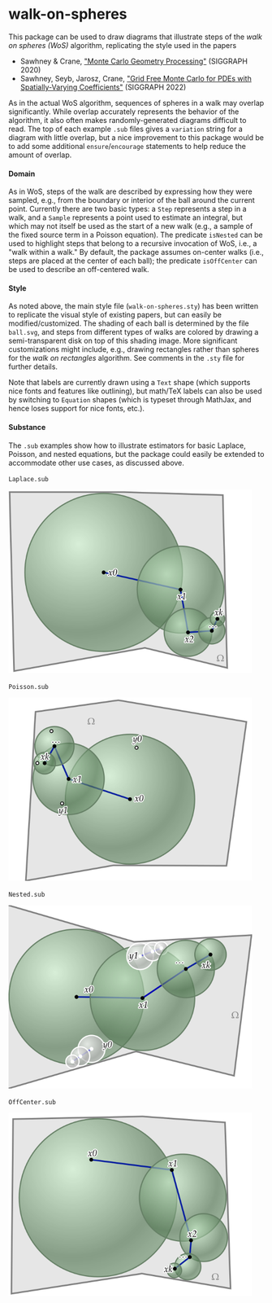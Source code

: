 # walk-on-spheres

This package can be used to draw diagrams that illustrate steps of the _walk on spheres (WoS)_ algorithm,
replicating the style used in the papers

- Sawhney & Crane, ["Monte Carlo Geometry Processing"](http://www.cs.cmu.edu/~kmcrane/Projects/MonteCarloGeometryProcessing/index.html) (SIGGRAPH 2020)
- Sawhney, Seyb, Jarosz, Crane, ["Grid Free Monte Carlo for PDEs with Spatially-Varying Coefficients"](https://cs.dartmouth.edu/wjarosz/publications/sawhneyseyb22gridfree.html) (SIGGRAPH 2022)

As in the actual WoS algorithm, sequences of spheres in a walk may overlap significantly. While overlap accurately represents the behavior of the algorithm, it also often makes randomly-generated diagrams difficult to read. The top of each example `.sub` files gives a `variation` string for a diagram with little overlap, but a nice improvement to this package would be to add some additional `ensure`/`encourage` statements to help reduce the amount of overlap.

#### Domain

As in WoS, steps of the walk are described by expressing how they were sampled, e.g., from the boundary or interior of the ball around the current point. Currently there are two basic types: a `Step` represents a step in a walk, and a `Sample` represents a point used to estimate an integral, but which may not itself be used as the start of a new walk (e.g., a sample of the fixed source term in a Poisson equation). The predicate `isNested` can be used to highlight steps that belong to a recursive invocation of WoS, i.e., a "walk within a walk." By default, the package assumes on-center walks (i.e., steps are placed at the center of each ball); the predicate `isOffCenter` can be used to describe an off-centered walk.

#### Style

As noted above, the main style file (`walk-on-spheres.sty`) has been written to replicate the visual style of existing papers, but can easily be modified/customized. The shading of each ball is determined by the file `ball.svg`, and steps from different types of walks are colored by drawing a semi-transparent disk on top of this shading image. More significant customizations might include, e.g., drawing rectangles rather than spheres for the _walk on rectangles_ algorithm. See comments in the `.sty` file for further details.

Note that labels are currently drawn using a `Text` shape (which supports nice fonts and features like outlining), but math/TeX labels can also be used by switching to `Equation` shapes (which is typeset through MathJax, and hence loses support for nice fonts, etc.).

#### Substance

The `.sub` examples show how to illustrate estimators for basic Laplace, Poisson, and nested equations, but the package could easily be extended to accommodate other use cases, as discussed above.

`Laplace.sub`

<img src="../../../../diagrams/wos-laplace-estimator-walk-on-spheres.svg" width="480">

`Poisson.sub`

<img src="../../../../diagrams/wos-poisson-estimator-walk-on-spheres.svg" width="480">

`Nested.sub`

<img src="../../../../diagrams/wos-nested-estimator-walk-on-spheres.svg" width="480">

`OffCenter.sub`

<img src="../../../../diagrams/wos-offcenter-estimator-walk-on-spheres.svg" width="480">
